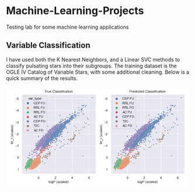 # Machine-Learning-Projects
Testing lab for some machine learning applications


## Variable Classification 

I have used both the K Nearest Neighbors, and a Linear SVC methods to classify pulsating stars into their subgroups. 
The training dataset is the OGLE IV Catalog of Variable Stars, with some additional cleaning. Below is a quick summary of the results. 

<img src="Variable-Classification/ML-PLs.png" width="700"/>
